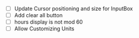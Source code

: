 - [ ] Update Cursor positioning and size for InputBox
- [ ] Add clear all button
- [ ] hours display is not mod 60
- [ ] Allow Customizing Units